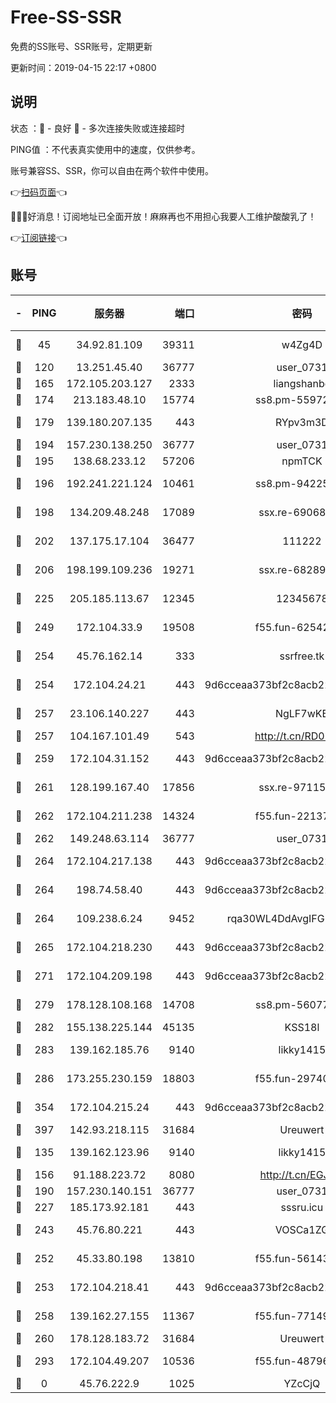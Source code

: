 # Free-SS-SSR

免费的SS账号、SSR账号，定期更新

更新时间：2019-04-15 22:17 +0800

## 说明

状态     ：🙂 - 良好 🙁 - 多次连接失败或连接超时

PING值   ：不代表真实使用中的速度，仅供参考。

账号兼容SS、SSR，你可以自由在两个软件中使用。

👉[扫码页面](https://liesauer.github.io/Free-SS-SSR/)👈

🎉🎉🎉好消息！订阅地址已全面开放！麻麻再也不用担心我要人工维护酸酸乳了！

👉[订阅链接](https://www.liesauer.net/yogurt/subscribe?ACCESS_TOKEN=DAYxR3mMaZAsaqUb)👈

## 账号

|-|PING|服务器|端口|密码|加密方式|区域|
|:----:|:----:|:-----:|-----:|:----:|:----:|:----:|
|🙂|45|34.92.81.109|39311|w4Zg4D|chacha20-ietf|US|
|🙂|120|13.251.45.40|36777|user_0731|chacha20|SG|
|🙂|165|172.105.203.127|2333|liangshanbo|chacha20|JP|
|🙂|174|213.183.48.10|15774|ss8.pm-55972403|rc4-md5|RU|
|🙂|179|139.180.207.135|443|RYpv3m3D|aes-256-cfb|JP|
|🙂|194|157.230.138.250|36777|user_0731|chacha20|US|
|🙂|195|138.68.233.12|57206|npmTCK|rc4-md5|US|
|🙂|196|192.241.221.124|10461|ss8.pm-94225903|aes-256-cfb|US|
|🙂|198|134.209.48.248|17089|ssx.re-69068513|aes-256-cfb|US|
|🙂|202|137.175.17.104|36477|111222|aes-256-cfb|US|
|🙂|206|198.199.109.236|19271|ssx.re-68289333|aes-256-cfb|US|
|🙂|225|205.185.113.67|12345|12345678|aes-256-cfb|US|
|🙂|249|172.104.33.9|19508|f55.fun-62542017|aes-256-cfb|SG|
|🙂|254|45.76.162.14|333|ssrfree.tk|aes-256-cfb|SG|
|🙂|254|172.104.24.21|443|9d6cceaa373bf2c8acb22e60b6a58be6|aes-256-cfb|US|
|🙂|257|23.106.140.227|443|NgLF7wKB|aes-256-cfb|US|
|🙂|257|104.167.101.49|543|http://t.cn/RD0D7sx|rc4-md5|CA|
|🙂|259|172.104.31.152|443|9d6cceaa373bf2c8acb22e60b6a58be6|aes-256-cfb|US|
|🙂|261|128.199.167.40|17856|ssx.re-97115769|aes-256-cfb|SG|
|🙂|262|172.104.211.238|14324|f55.fun-22137524|aes-256-cfb|US|
|🙂|262|149.248.63.114|36777|user_0731|chacha20|CA|
|🙂|264|172.104.217.138|443|9d6cceaa373bf2c8acb22e60b6a58be6|aes-256-cfb|US|
|🙂|264|198.74.58.40|443|9d6cceaa373bf2c8acb22e60b6a58be6|aes-256-cfb|US|
|🙂|264|109.238.6.24|9452|rqa30WL4DdAvgIFG6Fs3znzTa|aes-256-cfb|FR|
|🙂|265|172.104.218.230|443|9d6cceaa373bf2c8acb22e60b6a58be6|aes-256-cfb|US|
|🙂|271|172.104.209.198|443|9d6cceaa373bf2c8acb22e60b6a58be6|aes-256-cfb|US|
|🙂|279|178.128.108.168|14708|ss8.pm-56077584|aes-256-cfb|SG|
|🙂|282|155.138.225.144|45135|KSS18l|rc4-md5|US|
|🙂|283|139.162.185.76|9140|likky1415|aes-256-cfb|DE|
|🙂|286|173.255.230.159|18803|f55.fun-29740639|aes-256-cfb|US|
|🙂|354|172.104.215.24|443|9d6cceaa373bf2c8acb22e60b6a58be6|aes-256-cfb|US|
|🙂|397|142.93.218.115|31684|Ureuwert|chacha20|IN|
|🙂|135|139.162.123.96|9140|likky1415|aes-256-cfb|JP|
|🙂|156|91.188.223.72|8080|http://t.cn/EGJIyrl|rc4-md5|RU|
|🙂|190|157.230.140.151|36777|user_0731|chacha20|US|
|🙂|227|185.173.92.181|443|sssru.icu|rc4-md5|RU|
|🙂|243|45.76.80.221|443|VOSCa1ZG|aes-256-cfb|DE|
|🙂|252|45.33.80.198|13810|f55.fun-56143757|aes-256-cfb|US|
|🙂|253|172.104.218.41|443|9d6cceaa373bf2c8acb22e60b6a58be6|aes-256-cfb|US|
|🙂|258|139.162.27.155|11367|f55.fun-77149220|aes-256-cfb|SG|
|🙂|260|178.128.183.72|31684|Ureuwert|chacha20|US|
|🙂|293|172.104.49.207|10536|f55.fun-48796912|aes-256-cfb|SG|
|🙁|0|45.76.222.9|1025|YZcCjQ|rc4-md5|JP|
